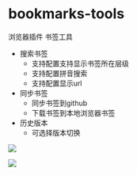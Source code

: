 # bookmarks-tools
浏览器插件 书签工具

- 搜索书签
  - 支持配置支持显示书签所在层级
  - 支持配置拼音搜索
  - 支持配置显示url
- 同步书签
  - 同步书签到github
  - 下载书签到本地浏览器书签
- 历史版本
  - 可选择版本切换



![](https://raw.githubusercontent.com/qiuweikangdev/bookmarks-tools/master/images/demo.1)

![](https://raw.githubusercontent.com/qiuweikangdev/bookmarks-tools/master/images/demo.2)
